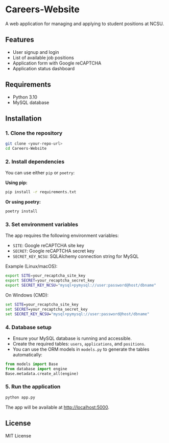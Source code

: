 # Careers-Website

A web application for managing and applying to student positions at NCSU.

## Features
- User signup and login
- List of available job positions
- Application form with Google reCAPTCHA
- Application status dashboard

## Requirements
- Python 3.10
- MySQL database

## Installation

### 1. Clone the repository
```sh
git clone <your-repo-url>
cd Careers-Website
```

### 2. Install dependencies
You can use either `pip` or `poetry`:

**Using pip:**
```sh
pip install -r requirements.txt
```

**Or using poetry:**
```sh
poetry install
```

### 3. Set environment variables
The app requires the following environment variables:
- `SITE`: Google reCAPTCHA site key
- `SECRET`: Google reCAPTCHA secret key
- `SECRET_KEY_NCSU`: SQLAlchemy connection string for MySQL

Example (Linux/macOS):
```sh
export SITE=your_recaptcha_site_key
export SECRET=your_recaptcha_secret_key
export SECRET_KEY_NCSU="mysql+pymysql://user:password@host/dbname"
```
On Windows (CMD):
```cmd
set SITE=your_recaptcha_site_key
set SECRET=your_recaptcha_secret_key
set SECRET_KEY_NCSU="mysql+pymysql://user:password@host/dbname"
```

### 4. Database setup
- Ensure your MySQL database is running and accessible.
- Create the required tables: `users`, `applications`, and `positions`.
- You can use the ORM models in `models.py` to generate the tables automatically:

```python
from models import Base
from database import engine
Base.metadata.create_all(engine)
```

### 5. Run the application
```sh
python app.py
```
The app will be available at [http://localhost:5000](http://localhost:5000).

## License
MIT License
